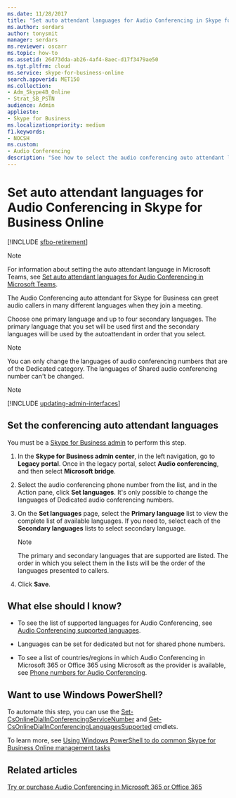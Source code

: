 ```yaml
---
ms.date: 11/28/2017
title: "Set auto attendant languages for Audio Conferencing in Skype for Business Online"
ms.author: serdars
author: tonysmit
manager: serdars
ms.reviewer: oscarr
ms.topic: how-to
ms.assetid: 26d73dda-ab26-4af4-8aec-d17f3479ae50
ms.tgt.pltfrm: cloud
ms.service: skype-for-business-online
search.appverid: MET150
ms.collection: 
- Adm_Skype4B_Online
- Strat_SB_PSTN
audience: Admin
appliesto:
- Skype for Business 
ms.localizationpriority: medium
f1.keywords:
- NOCSH
ms.custom:
- Audio Conferencing
description: "See how to select the audio conferencing auto attendant languages for an audio conferencing number in Skype for Business Online."
---
```


# Set auto attendant languages for Audio Conferencing in Skype for Business Online

[!INCLUDE [sfbo-retirement](../../Hub/includes/sfbo-retirement.md)]

> [!Note]
> For information about setting the auto attendant language in Microsoft Teams, see [Set auto attendant languages for Audio Conferencing in Microsoft Teams](/MicrosoftTeams/set-auto-attendant-languages-for-audio-conferencing-in-teams).

The Audio Conferencing auto attendant for Skype for Business can greet audio callers in many different languages when they join a meeting.
  
Choose one primary language and up to four secondary languages. The primary language that you set will be used first and the secondary languages will be used by the autoattendant in order that you select. 
  
> [!NOTE]
>  You can only change the languages of audio conferencing numbers that are of the Dedicated category. The languages of Shared audio conferencing number can't be changed.

> [!NOTE]
> [!INCLUDE [updating-admin-interfaces](../includes/updating-admin-interfaces.md)]
  
## Set the conferencing auto attendant languages

You must be a [Skype for Business admin](https://support.office.com/article/da585eea-f576-4f55-a1e0-87090b6aaa9d) to perform this step.
    
1. In the **Skype for Business admin center**, in the left navigation, go to **Legacy portal**. Once in the legacy portal, select **Audio conferencing**, and then select **Microsoft bridge**.
    
2. Select the audio conferencing phone number from the list, and in the Action pane, click **Set languages**. It's only possible to change the languages of Dedicated audio conferencing numbers.  
    
3. On the **Set languages** page, select the **Primary language** list to view the complete list of available languages. If you need to, select each of the **Secondary languages** lists to select secondary language.
    
    > [!NOTE]
    > The primary and secondary languages that are supported are listed. The order in which you select them in the lists will be the order of the languages presented to callers. 
  
4. Click **Save**.
    
## What else should I know?

- To see the list of supported languages for Audio Conferencing, see [Audio Conferencing supported languages](/MicrosoftTeams/audio-conferencing-supported-languages).
    
- Languages can be set for dedicated but not for shared phone numbers.
    
- To see a list of countries/regions in which Audio Conferencing in Microsoft 365 or Office 365 using Microsoft as the provider is available, see [Phone numbers for Audio Conferencing](phone-numbers-for-audio-conferencing.md).
    
## Want to use Windows PowerShell?

To automate this step, you can use the [Set-CsOnlineDialInConferencingServiceNumber](/powershell/module/skype/Set-CsOnlineDialInConferencingServiceNumber) and [Get-CsOnlineDialInConferencingLanguagesSupported](/powershell/module/skype/Get-CsOnlineDialInConferencingLanguagesSupported) cmdlets.
  
To learn more, see [Using Windows PowerShell to do common Skype for Business Online management tasks](../set-up-your-computer-for-windows-powershell/set-up-your-computer-for-windows-powershell.md)
  
## Related articles

[Try or purchase Audio Conferencing in Microsoft 365 or Office 365](../audio-conferencing-in-office-365/try-or-purchase-audio-conferencing-in-office-365.md)

